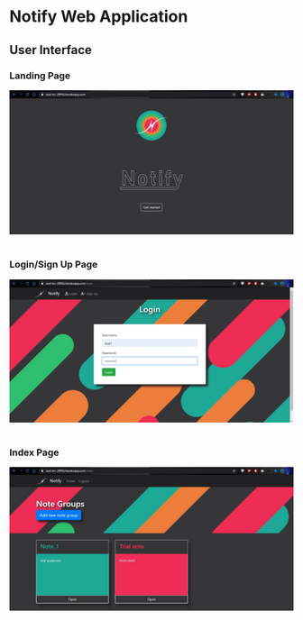 # Notify Web Application

## User Interface

### Landing Page
<img src="images/Splash screen.JPG">
<br/>
<br/>

### Login/Sign Up Page
<img src="images/Login Screen.JPG">
<br/>
<br/>

### Index Page
<img src="images/Index page.JPG">